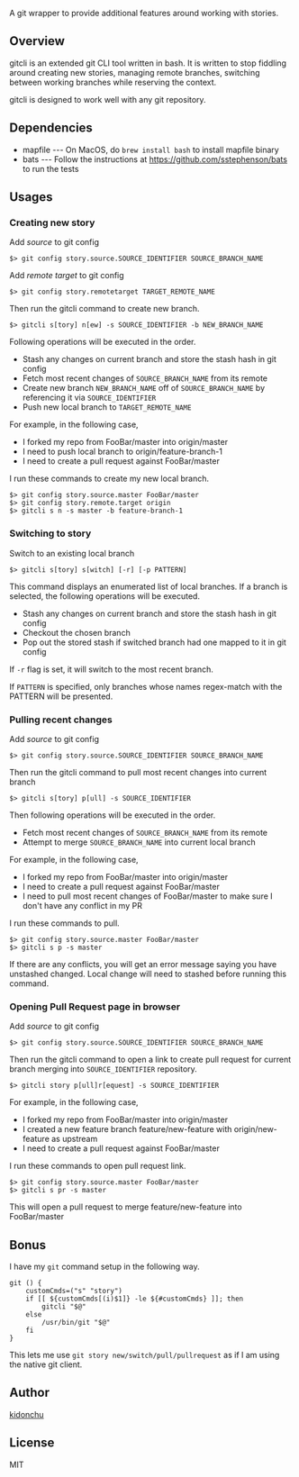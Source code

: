 A git wrapper to provide additional features around working with stories.

## Overview

gitcli is an extended git CLI tool written in bash. It is written to stop fiddling around creating
new stories, managing remote branches, switching between working branches while reserving the
context.

gitcli is designed to work well with any git repository.

## Dependencies
* mapfile --- On MacOS, do `brew install bash` to install mapfile binary
* bats --- Follow the instructions at https://github.com/sstephenson/bats to run the tests

## Usages

### Creating new story

Add *source* to git config

```
$> git config story.source.SOURCE_IDENTIFIER SOURCE_BRANCH_NAME
```

Add *remote target* to git config

```
$> git config story.remotetarget TARGET_REMOTE_NAME
```

Then run the gitcli command to create new branch.

```
$> gitcli s[tory] n[ew] -s SOURCE_IDENTIFIER -b NEW_BRANCH_NAME
```

Following operations will be executed in the order.

* Stash any changes on current branch and store the stash hash in git config
* Fetch most recent changes of `SOURCE_BRANCH_NAME` from its remote
* Create new branch `NEW_BRANCH_NAME` off of `SOURCE_BRANCH_NAME` by referencing it via `SOURCE_IDENTIFIER`
* Push new local branch to `TARGET_REMOTE_NAME`

For example, in the following case,

* I forked my repo from FooBar/master into origin/master
* I need to push local branch to origin/feature-branch-1
* I need to create a pull request against FooBar/master

I run these commands to create my new local branch.

```
$> git config story.source.master FooBar/master
$> git config story.remote.target origin
$> gitcli s n -s master -b feature-branch-1
```

### Switching to story

Switch to an existing local branch

```
$> gitcli s[tory] s[witch] [-r] [-p PATTERN]
```

This command displays an enumerated list of local branches. If a branch is selected, the following
operations will be executed.

* Stash any changes on current branch and store the stash hash in git config
* Checkout the chosen branch
* Pop out the stored stash if switched branch had one mapped to it in git config

If `-r` flag is set, it will switch to the most recent branch.

If `PATTERN` is specified, only branches whose names regex-match with the PATTERN will be presented.

### Pulling recent changes

Add *source* to git config

```
$> git config story.source.SOURCE_IDENTIFIER SOURCE_BRANCH_NAME
```

Then run the gitcli command to pull most recent changes into current branch

```
$> gitcli s[tory] p[ull] -s SOURCE_IDENTIFIER
```

Then following operations will be executed in the order.

* Fetch most recent changes of `SOURCE_BRANCH_NAME` from its remote
* Attempt to merge `SOURCE_BRANCH_NAME` into current local branch

For example, in the following case,

* I forked my repo from FooBar/master into origin/master
* I need to create a pull request against FooBar/master
* I need to pull most recent changes of FooBar/master to make sure I don't have any conflict in my PR

I run these commands to pull.

```
$> git config story.source.master FooBar/master
$> gitcli s p -s master
```

If there are any conflicts, you will get an error message saying you have unstashed changed. Local
change will need to stashed before running this command.

### Opening Pull Request page in browser

Add *source* to git config

```
$> git config story.source.SOURCE_IDENTIFIER SOURCE_BRANCH_NAME
```

Then run the gitcli command to open a link to create pull request
for current branch merging into `SOURCE_IDENTIFIER` repository.

```
$> gitcli story p[ull]r[equest] -s SOURCE_IDENTIFIER
```

For example, in the following case,

* I forked my repo from FooBar/master into origin/master
* I created a new feature branch feature/new-feature with origin/new-feature as upstream
* I need to create a pull request against FooBar/master

I run these commands to open pull request link.

```
$> git config story.source.master FooBar/master
$> gitcli s pr -s master
```

This will open a pull request to merge feature/new-feature into FooBar/master

## Bonus

I have my `git` command setup in the following way.

```
git () {
    customCmds=("s" "story")
    if [[ ${customCmds[(i)$1]} -le ${#customCmds} ]]; then
        gitcli "$@"
    else
        /usr/bin/git "$@"
    fi
}
```

This lets me use `git story new/switch/pull/pullrequest` as if I am using the native git client.

## Author

[kidonchu](https://github.com/kidonchu)

## License

MIT
